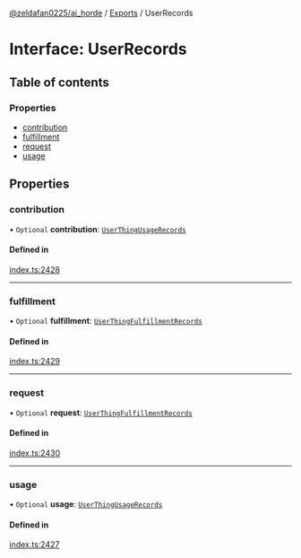 [@zeldafan0225/ai_horde](../README.md) / [Exports](../modules.md) / UserRecords

# Interface: UserRecords

## Table of contents

### Properties

- [contribution](UserRecords.md#contribution)
- [fulfillment](UserRecords.md#fulfillment)
- [request](UserRecords.md#request)
- [usage](UserRecords.md#usage)

## Properties

### contribution

• `Optional` **contribution**: [`UserThingUsageRecords`](UserThingUsageRecords.md)

#### Defined in

[index.ts:2428](https://github.com/ZeldaFan0225/ai_horde/blob/2b1ed8a/index.ts#L2428)

___

### fulfillment

• `Optional` **fulfillment**: [`UserThingFulfillmentRecords`](UserThingFulfillmentRecords.md)

#### Defined in

[index.ts:2429](https://github.com/ZeldaFan0225/ai_horde/blob/2b1ed8a/index.ts#L2429)

___

### request

• `Optional` **request**: [`UserThingFulfillmentRecords`](UserThingFulfillmentRecords.md)

#### Defined in

[index.ts:2430](https://github.com/ZeldaFan0225/ai_horde/blob/2b1ed8a/index.ts#L2430)

___

### usage

• `Optional` **usage**: [`UserThingUsageRecords`](UserThingUsageRecords.md)

#### Defined in

[index.ts:2427](https://github.com/ZeldaFan0225/ai_horde/blob/2b1ed8a/index.ts#L2427)
